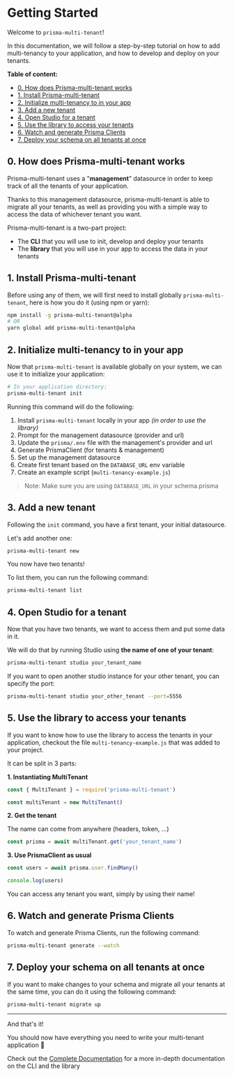 # Getting Started

Welcome to `prisma-multi-tenant`!

In this documentation, we will follow a step-by-step tutorial on how to add multi-tenancy to your application, and how to develop and deploy on your tenants.

**Table of content:**

- [0. How does Prisma-multi-tenant works](#0-how-does-prisma-multi-tenant-works)
- [1. Install Prisma-multi-tenant](#1-install-prisma-multi-tenant)
- [2. Initialize multi-tenancy to in your app](#2-initialize-multi-tenancy-to-in-your-app)
- [3. Add a new tenant](#3-add-a-new-tenant)
- [4. Open Studio for a tenant](#4-open-studio-for-a-tenant)
- [5. Use the library to access your tenants](#5-use-the-library-to-access-your-tenants)
- [6. Watch and generate Prisma Clients](#6-watch-and-generate-prisma-clients)
- [7. Deploy your schema on all tenants at once](#7-deploy-your-schema-on-all-tenants-at-once)

## 0. How does Prisma-multi-tenant works

Prisma-multi-tenant uses a "**management**" datasource in order to keep track of all the tenants of your application.

Thanks to this management datasource, prisma-multi-tenant is able to migrate all your tenants, as well as providing you with a simple way to access the data of whichever tenant you want.

Prisma-multi-tenant is a two-part project:

- The **CLI** that you will use to init, develop and deploy your tenants
- The **library** that you will use in your app to access the data in your tenants

## 1. Install Prisma-multi-tenant

Before using any of them, we will first need to install globally `prisma-multi-tenant`, here is how you do it (using npm or yarn):

```sh
npm install -g prisma-multi-tenant@alpha
# OR
yarn global add prisma-multi-tenant@alpha
```

## 2. Initialize multi-tenancy to in your app

Now that `prisma-multi-tenant` is available globally on your system, we can use it to initialize your application:

```sh
# In your application directory:
prisma-multi-tenant init
```

Running this command will do the following:

1. Install `prisma-multi-tenant` locally in your app _(in order to use the library)_
2. Prompt for the management datasource (provider and url)
3. Update the `prisma/.env` file with the management's provider and url
4. Generate PrismaClient (for tenants & management)
5. Set up the management datasource
6. Create first tenant based on the `DATABASE_URL` env variable
7. Create an example script (`multi-tenancy-example.js`)

> Note: Make sure you are using `DATABASE_URL` in your schema.prisma

## 3. Add a new tenant

Following the `init` command, you have a first tenant, your initial datasource.

Let's add another one:

```sh
prisma-multi-tenant new
```

You now have two tenants!

To list them, you can run the following command:

```sh
prisma-multi-tenant list
```

## 4. Open Studio for a tenant

Now that you have two tenants, we want to access them and put some data in it.

We will do that by running Studio using **the name of one of your tenant**:

```sh
prisma-multi-tenant studio your_tenant_name
```

If you want to open another studio instance for your other tenant, you can specify the port:

```sh
prisma-multi-tenant studio your_other_tenant --port=5556
```

## 5. Use the library to access your tenants

If you want to know how to use the library to access the tenants in your application, checkout the file `multi-tenancy-example.js` that was added to your project.

It can be split in 3 parts:

**1. Instantiating MultiTenant**

```js
const { MultiTenant } = require('prisma-multi-tenant')

const multiTenant = new MultiTenant()
```

**2. Get the tenant**

The name can come from anywhere (headers, token, ...)

```js
const prisma = await multiTenant.get('your_tenant_name')
```

**3. Use PrismaClient as usual**

```js
const users = await prisma.user.findMany()

console.log(users)
```

You can access any tenant you want, simply by using their name!

## 6. Watch and generate Prisma Clients

To watch and generate Prisma Clients, run the following command:

```sh
prisma-multi-tenant generate --watch
```

## 7. Deploy your schema on all tenants at once

If you want to make changes to your schema and migrate all your tenants at the same time, you can do it using the following command:

```sh
prisma-multi-tenant migrate up
```

---

And that's it!

You should now have everything you need to write your multi-tenant application 🥳

Check out the [Complete Documentation](/docs/Complete_Documentation.md) for a more in-depth documentation on the CLI and the library

